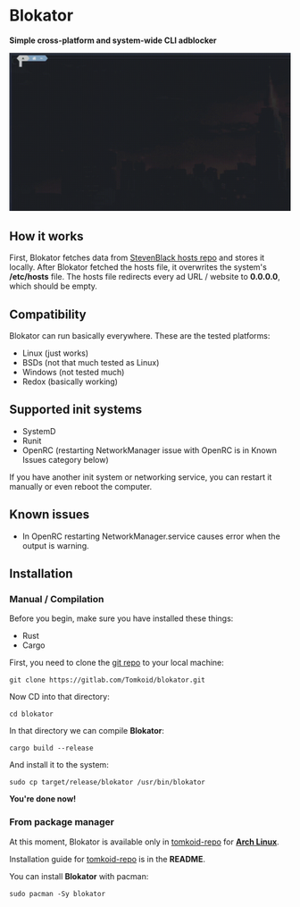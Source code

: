 # Blokator
**Simple cross-platform and system-wide CLI adblocker**

<img src="images/example.gif">

## How it works
First, Blokator fetches data from [StevenBlack hosts repo](https://github.com/StevenBlack/hosts) and stores it locally. After Blokator fetched the hosts file, it overwrites the system's **/etc/hosts** file. The hosts file redirects every ad URL / website to **0.0.0.0**, which should be empty.

## Compatibility
Blokator can run basically everywhere. These are the tested platforms:
- Linux (just works)
- BSDs (not that much tested as Linux)
- Windows (not tested much)
- Redox (basically working)

## Supported init systems
- SystemD
- Runit
- OpenRC (restarting NetworkManager issue with OpenRC is in Known Issues category below)

If you have another init system or networking service, you can restart it manually or even reboot the computer.

## Known issues
- In OpenRC restarting NetworkManager.service causes error when the output is warning.

## Installation
### Manual / Compilation
Before you begin, make sure you have installed these things:
- Rust
- Cargo

First, you need to clone the [git repo](https://gitlab.com/Tomkoid/blokator) to your local machine:

```
git clone https://gitlab.com/Tomkoid/blokator.git
```

Now CD into that directory:

```
cd blokator
```

In that directory we can compile **Blokator**:

```
cargo build --release
```

And install it to the system:

```
sudo cp target/release/blokator /usr/bin/blokator
```

**You're done now!**

### From package manager
At this moment, Blokator is available only in [tomkoid-repo](https://gitlab.com/Tomkoid/tomkoid-repo) for **[Arch Linux](https://archlinux.org)**.

Installation guide for [tomkoid-repo](https://gitlab.com/Tomkoid/tomkoid-repo) is in the **README**.

You can install **Blokator** with pacman:
```
sudo pacman -Sy blokator
```
